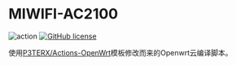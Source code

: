 # MIWIFI-AC2100

![action](https://github.com/VergilGao/xiaomi-mi-router-ac2100/workflows/Build%20OpenWrt/badge.svg) [![GitHub license](https://img.shields.io/github/license/VergilGao/xiaomi-mi-router-ac2100)](https://github.com/VergilGao/xiaomi-mi-router-ac2100/blob/master/LICENSE)

使用[P3TERX/Actions-OpenWrt](https://github.com/P3TERX/Actions-OpenWrt)模板修改而来的Openwrt云编译脚本。

